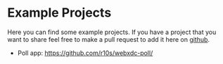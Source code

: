 # Example Projects

Here you can find some example projects. If you have a project that you want to share feel free to make a pull request to add it here on [github](#TODO).

- Poll app: https://github.com/r10s/webxdc-poll/
